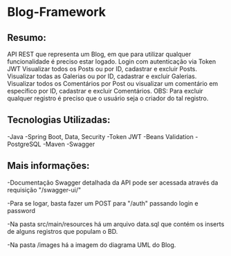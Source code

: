 # Blog-Framework

## Resumo:
API REST que representa um Blog, em que para utilizar qualquer funcionalidade é preciso estar logado.
Login com autenticação via Token JWT
Visualizar todos os Posts ou por ID, cadastrar e excluir Posts.
Visualizar todas as Galerias ou por ID, cadastrar e excluir Galerias.
Visualizar todos os Comentários por Post ou visualizar um comentário em específico por ID, cadastrar e excluir Comentários.
OBS: Para excluir qualquer registro é preciso que o usuário seja o criador do tal registro.

## Tecnologias Utilizadas:
-Java
-Spring Boot, Data, Security
-Token JWT
-Beans Validation
-PostgreSQL
-Maven
-Swagger

## Mais informações:
-Documentação Swagger detalhada da API pode ser acessada através da requisição "/swagger-ui/"

-Para se logar, basta fazer um POST para "/auth" passando login e password

-Na pasta src/main/resources há um arquivo data.sql que contém os inserts de alguns registros que populam o BD.

-Na pasta /images há a imagem do diagrama UML do Blog.

